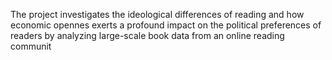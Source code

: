 The project investigates the ideological differences of reading and how economic opennes exerts a profound impact 
on the political preferences of readers by analyzing large-scale book data from an online reading communit
